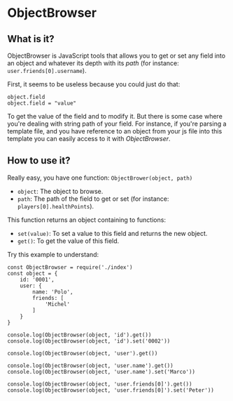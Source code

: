 # ObjectBrowser
## What is it?
ObjectBrowser is JavaScript tools that allows you to get or set any field into an object and whatever its depth with its *path* (for instance: `user.friends[0].username`).

First, it seems to be useless because you could just do that:

    object.field
    object.field = "value"
   To get the value of the field and to modify it.
   But there is some case where you're dealing with string path of your field. For instance, if you're parsing a template file, and you have reference to an object from your js file into this template you can easily access to it with *ObjectBrowser*.

## How to use it?
Really easy, you have one function: 
`ObjectBrower(object, path)`

 - `object`: The object to browse.
 - `path`: The path of the field to get or set (for instance: `players[0].healthPoints`).
 
 This function returns an object containing to functions:
 
 - `set(value)`: To set a value to this field and returns the new object.
 - `get()`: To get the value of this field.
 
Try this example to understand:
 

    const ObjectBrowser = require('./index')
    const object = {
	    id: '0001',
	    user: {
	        name: 'Polo',
	        friends: [
	            'Michel'
	        ]
	    }
	}
	
	console.log(ObjectBrowser(object, 'id').get())
	console.log(ObjectBrowser(object, 'id').set('0002'))
	
	console.log(ObjectBrowser(object, 'user').get())
	
	console.log(ObjectBrowser(object, 'user.name').get())
	console.log(ObjectBrowser(object, 'user.name').set('Marco'))
	
	console.log(ObjectBrowser(object, 'user.friends[0]').get())
	console.log(ObjectBrowser(object, 'user.friends[0]').set('Peter'))

